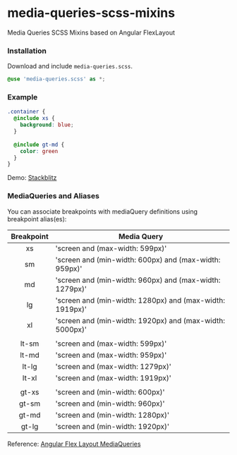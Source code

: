 # media-queries-scss-mixins
Media Queries SCSS Mixins based on Angular FlexLayout

### Installation
Download and include `media-queries.scss`.

```scss
@use 'media-queries.scss' as *;
```

### Example
```scss
.container {
  @include xs {
    background: blue;
  }
  
  @include gt-md {
    color: green
  }
}
```
Demo: [Stackblitz](https://stackblitz.com/edit/angular-utnmic?file=src%2Fmedia-queries.scss)

### MediaQueries and Aliases
You can associate breakpoints with mediaQuery definitions using breakpoint alias(es):

| Breakpoint | Media Query |
| :----: | ------ |
| xs | 'screen and (max-width: 599px)' |
| sm |'screen and (min-width: 600px) and (max-width: 959px)' |
| md | 'screen and (min-width: 960px) and (max-width: 1279px)' |
| lg |'screen and (min-width: 1280px) and (max-width: 1919px)' |
| xl |	'screen and (min-width: 1920px) and (max-width: 5000px)' |
| | |
| lt-sm |	'screen and (max-width: 599px)' |
| lt-md |	'screen and (max-width: 959px)' |
| lt-lg |	'screen and (max-width: 1279px)' |
| lt-xl |	'screen and (max-width: 1919px)' |
| | |
| gt-xs |	'screen and (min-width: 600px)' |
| gt-sm |	'screen and (min-width: 960px)' |
| gt-md |	'screen and (min-width: 1280px)' |
| gt-lg |	'screen and (min-width: 1920px)' |

Reference: [Angular Flex Layout MediaQueries](https://github.com/angular/flex-layout/wiki/Responsive-API#mediaqueries-and-aliases)
